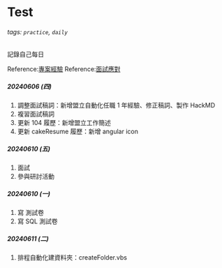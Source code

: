 # Test

###### tags: `practice`, `daily`

記錄自己每日

Reference:[專案經驗](https://hackmd.io/@zz8yeJXcQYOjqL6CsPNdlg/H1Ody9SHR)
Reference:[面試應對](https://hackmd.io/@zz8yeJXcQYOjqL6CsPNdlg/rkTChYSrC)

##### 20240606 (四)
1. 調整面試稿詞：新增盟立自動化任職 1 年經驗、修正稿詞、製作 HackMD
2. 複習面試稿詞
3. 更新 104 履歷：新增盟立工作簡述
4. 更新 cakeResume 履歷：新增 angular icon

##### 20240610 (五)
1. 面試
2. 參與研討活動

##### 20240610 (一)
1.  寫 測試卷
2.  寫 SQL 測試卷

##### 20240611 (二)

1. 排程自動化建資料夾：createFolder.vbs